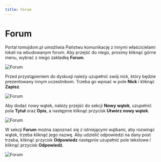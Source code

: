 ```yaml
---
title: Forum
---
```


# Forum

Portal tomojdom.pl umożliwia Państwu komunikację z innymi właścicielami lokali na wbudowanym forum. Aby przejść do niego, prosimy kliknąć górne menu, wybrać z niego zakładkę **Forum**.

![Forum](forum1.png)

Przed przystąpieniem do dyskusji należy uzupełnić swój nick, który będzie prezentowany innym uczestnikom. Trzeba go wpisać w pole **Nick** i kliknąć **Zapisz**.

![Forum](forum2.png)

Aby dodać nowy wątek, należy przejść do sekcji **Nowy wątek**, uzupełnić pola **Tytuł** oraz **Opis**, a następnie kliknąć przycisk **Utwórz nowy wątek**.

![Forum](forum3.png)

W sekcji **Forum** można zapoznać się z istniejącymi wątkami, aby rozwinąć wątek, trzeba kliknąć jego nazwę. Aby udzielić odpowiedzi na dany post trzeba, kliknąć przycisk **Odpowiedz** następnie uzupełnić pole tekstowe i kliknąć przycisk **Odpowiedź**.

![Forum](forum4.png)